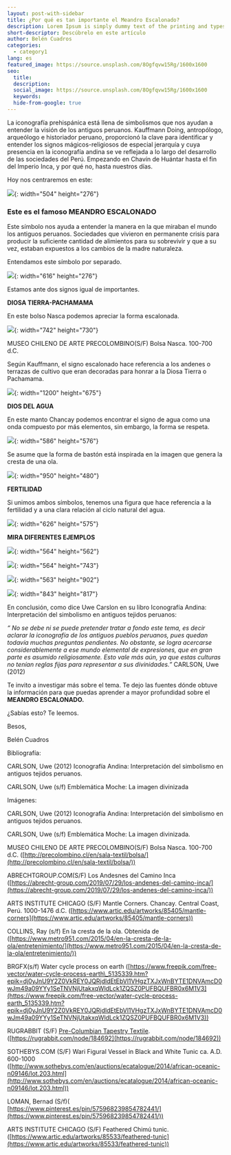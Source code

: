 ```yaml
---
layout: post-with-sidebar
title: ¿Por qué es tan importante el Meandro Escalonado?
description: Lorem Ipsum is simply dummy text of the printing and typesetting industry.
short-descriptor: Descúbrelo en este artículo
author: Belén Cuadros
categories:
  - category1
lang: es
featured_image: https://source.unsplash.com/8Ogfqvw15Rg/1600x1600
seo:
  title:
  description:
  social_image: https://source.unsplash.com/8Ogfqvw15Rg/1600x1600
  keywords:
  hide-from-google: true
---
```

La iconografía prehispánica está llena de simbolismos que nos ayudan a entender la visión de los antiguos peruanos. Kauffmann Doing, antropólogo, arqueólogo e historiador peruano, proporcionó la clave para identificar y entender los signos mágicos-religiosos de especial jerarquía y cuya presencia en la iconografía andina se ve reflejada a lo largo del desarrollo de las sociedades del Perú. Empezando en Chavín de Huántar hasta el fin del Imperio Inca, y por qué no, hasta nuestros días.

Hoy nos centraremos en este:

![](/images/hakau-blog-meandro1.png){: width="504" height="276"}

### **Este es el famoso MEANDRO ESCALONADO**

Este símbolo nos ayuda a entender la manera en la que miraban el mundo los antiguos peruanos. Sociedades que vivieron en permanente crisis para producir la suficiente cantidad de alimientos para su sobrevivir y que a su vez, estaban expuestos a los cambios de la madre naturaleza.

Entendamos este símbolo por separado.

![](/images/hakau-blog-meandro2.png){: width="616" height="276"}

Estamos ante dos signos igual de importantes.

**DIOSA TIERRA-PACHAMAMA**

En este bolso Nasca podemos apreciar la forma escalonada.

![](/images/hakau-blog-meandro3.png){: width="742" height="730"}

MUSEO CHILENO DE ARTE PRECOLOMBINO(S/F) Bolsa Nasca. 100-700 d.C.

Según Kauffmann, el signo escalonado hace referencia a los andenes o terrazas de cultivo que eran decoradas para honrar a la Diosa Tierra o Pachamama.

![](/images/hakau-blog-meandro4.jpg){: width="1200" height="675"}

**DIOS DEL AGUA**

En este manto Chancay podemos encontrar el signo de agua como una onda compuesto por más elementos, sin embargo, la forma se respeta.

![](/images/hakau-blog-meandro5.png){: width="586" height="576"}

Se asume que la forma de bastón está inspirada en la imagen que genera la cresta de una ola.

![](/images/hakau-blog-meandro6.jpg){: width="950" height="480"}

**FERTILIDAD**

Si unimos ambos símbolos, tenemos una figura que hace referencia a la fertilidad y a una clara relación al ciclo natural del agua.

![](/images/hakau-blog-meandro7.jpg){: width="626" height="575"}

**MIRA DIFERENTES EJEMPLOS**

![](/images/hakau-blog-meandro8.jpg){: width="564" height="562"}

![](/images/hakau-blog-meandro9.jpg){: width="564" height="743"}

![](/images/hakau-blog-meandro10.jpg){: width="563" height="902"}

![](/images/hakau-blog-meandro11.jpg){: width="843" height="817"}

En conclusión, como dice Uwe Carslon en su libro Iconografía Andina: Interpretación del simbolismo en antiguos tejidos peruanos:

 *“ No se debe ni se puede pretender tratar a fondo este tema, es decir aclarar la iconografía de los antiguos pueblos peruanos, pues quedan todavía muchas preguntas pendientes. No obstante, se logra acercarse considerablemente a ese mundo elemental de expresiones, que en gran parte es asumido religiosamente. Esto vale más aún, ya que estas culturas no tenían reglas fijas para representar a sus divinidades.”* CARLSON, Uwe (2012)

Te invito a investigar más sobre el tema. Te dejo las fuentes dónde obtuve la información para que puedas aprender a mayor profundidad sobre el **MEANDRO ESCALONADO.**

¿Sabías esto? Te leemos.

Besos,

Belén Cuadros

Bibliografía:

CARLSON, Uwe (2012) Iconografía Andina: Interpretación del simbolismo en antiguos tejidos peruanos.

CARLSON, Uwe (s/f) Emblemática Moche: La imagen divinizada

Imágenes:

CARLSON, Uwe (2012) Iconografía Andina: Interpretación del simbolismo en antiguos tejidos peruanos.

CARLSON, Uwe (s/f) Emblemática Moche: La imagen divinizada.

MUSEO CHILENO DE ARTE PRECOLOMBINO(S/F) Bolsa Nasca. 100-700 d.C. ([http://precolombino.cl/en/sala-textil/bolsa/](http://precolombino.cl/en/sala-textil/bolsa/))

ABRECHTGROUP.COM(S/F) Los Andesnes del Camino Inca ([https://abrecht-group.com/2019/07/29/los-andenes-del-camino-inca/](https://abrecht-group.com/2019/07/29/los-andenes-del-camino-inca/))

ARTS INSTITUTE CHICAGO (S/F) Mantle Corners. Chancay. Central Coast, Perú. 1000-1476 d.C. ([https://www.artic.edu/artworks/85405/mantle-corners](https://www.artic.edu/artworks/85405/mantle-corners))

COLLINS, Ray (s/f) En la cresta de la ola. Obtenida de ([https://www.metro951.com/2015/04/en-la-cresta-de-la-ola/entretenimiento/](https://www.metro951.com/2015/04/en-la-cresta-de-la-ola/entretenimiento/))

BRGFX(s/f) Water cycle process on earth ([https://www.freepik.com/free-vector/water-cycle-process-earth\_5135339.htm?epik=dj0yJnU9Y2Z0VkREY0JQRjdldEtEbVl1VHgzTXJxWnBYTE1DNVAmcD0wJm49a09YYy1SeTNVNjUtakxqWldLck1ZQSZ0PUFBQUFBR0x6M1V3](https://www.freepik.com/free-vector/water-cycle-process-earth_5135339.htm?epik=dj0yJnU9Y2Z0VkREY0JQRjdldEtEbVl1VHgzTXJxWnBYTE1DNVAmcD0wJm49a09YYy1SeTNVNjUtakxqWldLck1ZQSZ0PUFBQUFBR0x6M1V3))

RUGRABBIT (S/F) [Pre-Columbian Tapestry Textile](https://rugrabbit.com/node/184692). ([https://rugrabbit.com/node/184692](https://rugrabbit.com/node/184692))

SOTHEBYS.COM (S/F) Wari Figural Vessel in Black and White Tunic ca. A.D. 600-1000 ([http://www.sothebys.com/en/auctions/ecatalogue/2014/african-oceanic-n09146/lot.203.html](http://www.sothebys.com/en/auctions/ecatalogue/2014/african-oceanic-n09146/lot.203.html))

LOMAN, Bernad (S/f)( [https://www.pinterest.es/pin/575968239854782441/](https://www.pinterest.es/pin/575968239854782441/))

ARTS INSTITUTE CHICAGO (S/F) Feathered Chimú tunic. ([https://www.artic.edu/artworks/85533/feathered-tunic](https://www.artic.edu/artworks/85533/feathered-tunic))